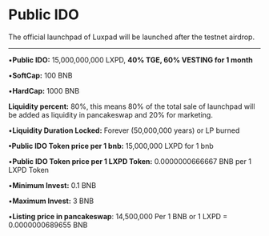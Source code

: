 # Public IDO

The official launchpad of Luxpad will be launched after the testnet airdrop.

****

•**Public IDO:** 15,000,000,000 LXPD, **40% TGE,  60% VESTING for 1 month**

•**SoftCap:** 100 BNB

•**HardCap:** 1000 BNB

**Liquidity percent:** 80%, this means 80% of the total sale of launchpad will be added as liquidity in pancakeswap and 20% for marketing.

•**Liquidity Duration Locked:** Forever (50,000,000 years) or LP burned

**•Public IDO Token price per 1 bnb:** 15,000,000 LXPD for 1 bnb

•**Public IDO Token price per 1 LXPD Token:**  0.0000000666667 BNB per 1 LXPD Token

•**Minimum Invest:**  0.1 BNB

•**Maximum Invest:** 3 BNB

•**Listing price in pancakeswap**: 14,500,000 Per 1 BNB  or  1 LXPD  = 0.0000000689655 BNB



